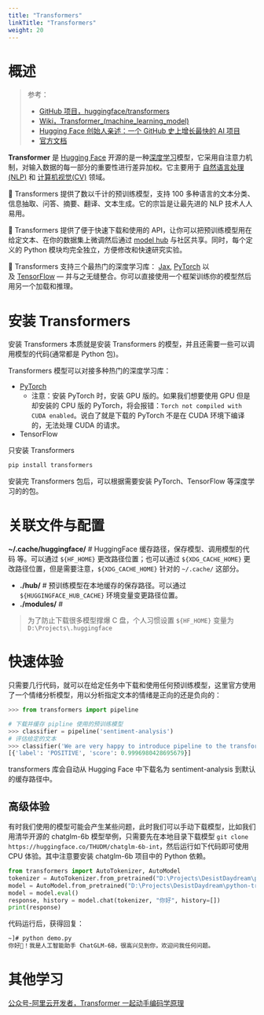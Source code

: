 ```yaml
---
title: "Transformers"
linkTitle: "Transformers"
weight: 20
---
```


# 概述

> 参考：
>
> - [GitHub 项目，huggingface/transformers](https://github.com/huggingface/transformers)
> - [Wiki，Transformer_(machine_learning_model)](https://en.wikipedia.org/wiki/Transformer_(machine_learning_model))
> - [Hugging Face 创始人亲述：一个 GitHub 史上增长最快的 AI 项目](https://my.oschina.net/oneflow/blog/5525728)
> - [官方文档](https://huggingface.co/docs/transformers/index)

**Transformer** 是 [Hugging Face](/docs/12.AI/Hugging%20Face.md) 开源的是一种[深度学习](/docs/12.AI/机器学习/深度学习.md)模型，它采用自注意力机制，对输入数据的每一部分的重要性进行差异加权。它主要用于 [自然语言处理(NLP)](/docs/12.AI/自然语言处理/自然语言处理.md) 和 [计算机视觉(CV)](/docs/12.AI/计算机视觉/计算机视觉.md) 领域。

🤗 Transformers 提供了数以千计的预训练模型，支持 100 多种语言的文本分类、信息抽取、问答、摘要、翻译、文本生成。它的宗旨是让最先进的 NLP 技术人人易用。

🤗 Transformers 提供了便于快速下载和使用的 API，让你可以把预训练模型用在给定文本、在你的数据集上微调然后通过 [model hub](https://huggingface.co/models) 与社区共享。同时，每个定义的 Python 模块均完全独立，方便修改和快速研究实验。

🤗 Transformers 支持三个最热门的深度学习库： [Jax](https://jax.readthedocs.io/en/latest/), [PyTorch](https://pytorch.org/) 以及 [TensorFlow](https://www.tensorflow.org/) — 并与之无缝整合。你可以直接使用一个框架训练你的模型然后用另一个加载和推理。

# 安装 Transformers

安装 Transformers 本质就是安装 Transformers 的模型，并且还需要一些可以调用模型的代码(通常都是 Python 包)。

Transformers 模型可以对接多种热门的深度学习库：

- [PyTorch](/docs/12.AI/机器学习/PyTorch.md)
  - 注意：安装 PyTorch 时，安装 GPU 版的。如果我们想要使用 GPU 但是却安装的 CPU 版的 PyTorch，将会报错：`Torch not compiled with CUDA enabled`。说白了就是下载的 PyTorch 不是在 CUDA 环境下编译的，无法处理 CUDA 的请求。
- TensorFlow

只安装 Transformers

```bash
pip install transformers
```

安装完 Transformers 包后，可以根据需要安装 PyTorch、TensorFlow 等深度学习的的包。

# 关联文件与配置

**~/.cache/huggingface/** # HuggingFace 缓存路径，保存模型、调用模型的代码 等。可以通过 `${HF_HOME}` 更改路径位置；也可以通过 `${XDG_CACHE_HOME}` 更改路径位置，但是需要注意，`${XDG_CACHE_HOME}` 针对的 `~/.cache/` 这部分。

- **./hub/** # 预训练模型在本地缓存的保存路径。可以通过 `${HUGGINGFACE_HUB_CACHE}` 环境变量变更路径位置。
- **./modules/** #

> 为了防止下载很多模型撑爆 C 盘，个人习惯设置 `${HF_HOME}` 变量为 `D:\Projects\.huggingface`

# 快速体验

只需要几行代码，就可以在给定任务中下载和使用任何预训练模型，这里官方使用了一个情绪分析模型，用以分析指定文本的情绪是正向的还是负向的：

```python
>>> from transformers import pipeline

# 下载并缓存 pipline 使用的预训练模型
>>> classifier = pipeline('sentiment-analysis')
# 评估给定的文本
>>> classifier('We are very happy to introduce pipeline to the transformers repository.')
[{'label': 'POSITIVE', 'score': 0.9996980428695679}]
```

transformers 库会自动从 Hugging Face 中下载名为 sentiment-analysis 到默认的缓存路径中。

## 高级体验

有时我们使用的模型可能会产生某些问题，此时我们可以手动下载模型，比如我们用清华开源的 chatglm-6b 模型举例，只需要先在本地目录下载模型 `git clone https://huggingface.co/THUDM/chatglm-6b-int`，然后运行如下代码即可使用 CPU 体验。其中注意要安装 chatglm-6b 项目中的 Python 依赖。

```python
from transformers import AutoTokenizer, AutoModel
tokenizer = AutoTokenizer.from_pretrained("D:\Projects\DesistDaydream\python-transformers\chatglm-6b-int4", trust_remote_code=True)
model = AutoModel.from_pretrained("D:\Projects\DesistDaydream\python-transformers\chatglm-6b-int4",trust_remote_code=True).float()
model = model.eval()
response, history = model.chat(tokenizer, "你好", history=[])
print(response)
```

代码运行后，获得回复：

```bash
~]# python demo.py
你好👋！我是人工智能助手 ChatGLM-6B，很高兴见到你，欢迎问我任何问题。
```

# 其他学习

[公众号-阿里云开发者，Transformer 一起动手编码学原理](https://mp.weixin.qq.com/s/NgUNuWhvp2SqG-XWYv2PGQ)

